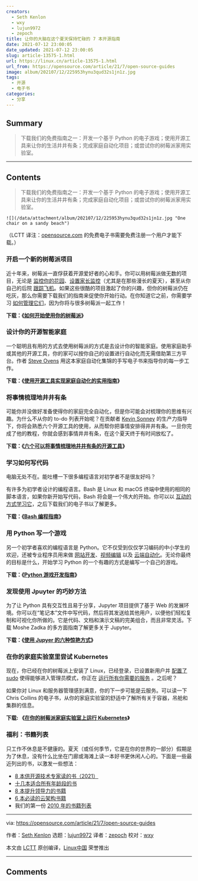```yaml
---
creators:
  - Seth Kenlon
  - wxy
  - lujun9972
  - zepoch
title: 让你的大脑在这个夏天保持忙碌的 7 本开源指南
date: 2021-07-12 23:00:05
date_updated: 2021-07-12 23:00:05
slug: article-13575-1.html
url: https://linux.cn/article-13575-1.html
url_from: https://opensource.com/article/21/7/open-source-guides
image: album/202107/12/225953hynu3qud32s1jn1z.jpg
tags:
  - 开源
  - 电子书
categories:
  - 分享
---
```


## Summary

> 下载我们的免费指南之一：开发一个基于 Python 的电子游戏；使用开源工具来让你的生活井井有条；完成家庭自动化项目；或尝试你的树莓派家用实验室。

***

<!-- more -->

## Contents

> 
> 下载我们的免费指南之一：开发一个基于 Python 的电子游戏；使用开源工具来让你的生活井井有条；完成家庭自动化项目；或尝试你的树莓派家用实验室。
> 
> 
> 

`![](/data/attachment/album/202107/12/225953hynu3qud32s1jn1z.jpg "One chair on a sandy beach")`

（LCTT 译注：[opensource.com](http://opensource.com) 的免费电子书需要免费注册一个用户才能下载。）

### 开启一个新的树莓派项目

近十年来，树莓派一直俘获着开源爱好者的心和手。你可以用树莓派做无数的项目，无论是 [监控你的花园](https://opensource.com/article/21/5/monitor-greenhouse-open-source)、[设置家长监控](https://opensource.com/article/21/3/raspberry-pi-parental-control)（尤其是在那些漫长的夏天），甚至从你自己的后院 [跟踪飞机](https://opensource.com/article/21/3/tracking-flights-raspberry-pi)。如果这些很酷的项目激起了你的兴趣，但你的树莓派仍在吃灰，那么你需要下载我们的指南来促使你开始行动。在你知道它之前，你需要学习 [如何管理它们](https://opensource.com/article/21/5/raspberry-pi-cockpit)，因为你将与很多树莓派一起工作！

**下载：《[如何开始使用你的树莓派](https://opensource.com/downloads/raspberry-pi-guide)》**

### 设计你的开源智能家庭

一个聪明且有用的方式去使用树莓派的方式是去设计你的智能家庭。使用家庭助手或其他的开源工具，你的家可以按你自己的设置进行自动化而无需借助第三方平台。作者 [Steve Ovens](https://opensource.com/downloads/home-automation-ebook) 用这本家庭自动化集锦的手写电子书来指导你的每一步工作。

**下载：《[使用开源工具实现家庭自动化的实用指南](https://opensource.com/downloads/home-automation-ebook)》**

### 将事情梳理地井井有条

可能你并没做好准备使得你的家庭完全自动化，但是你可能会对梳理你的思维有兴趣。为什么不从你的 to-do 列表开始呢？在贡献者 [Kevin Sonney](https://opensource.com/users/ksonney) 的生产力指导下，你将会熟悉六个开源工具的使用，从而帮你把事情安排得井井有条。一旦你完成了他的教程，你就会感到事情井井有条，在这个夏天终于有时间放松了。

**下载：《[六个可以将事情梳理地井井有条的开源工具](https://opensource.com/downloads/organization-tools)》**

### 学习如何写代码

电脑无处不在。能吐槽一下很多编程语言对初学者不是很友好吗？

有许多为初学者设计的编程语言。Bash 是 Linux 和 macOS 终端中使用的相同的脚本语言，如果你新开始写代码，Bash 将会是一个伟大的开始。你可以以 [互动的方式学习它](https://opensource.com/article/19/10/learn-bash-command-line-games#bashcrawl)，之后下载我们的电子书以了解更多。

**下载：《[Bash 编程指南](https://opensource.com/downloads/bash-programming-guide)》**

### 用 Python 写一个游戏

另一个初学者喜欢的编程语言是 Python。它不仅受到仅仅学习编码的中小学生的欢迎，还被专业程序员用来做 [网站开发](https://opensource.com/article/18/4/flask)、[视频编辑](https://opensource.com/article/21/2/linux-python-video) 以及 [云端自动化](https://opensource.com/article/19/2/quickstart-guide-ansible)。无论你最终的目标是什么，开始学习 Python 的一个有趣的方式是编写一个自己的游戏。

**下载：《[Python 游戏开发指南](https://opensource.com/downloads/python-gaming-ebook)》**

### 发现使用 Jpuyter 的巧妙方法

为了让 Python 具有交互性且易于分享，Jupyter 项目提供了基于 Web 的发展环境。你可以在“笔记本”文件中写代码，然后将其发送给其他用户，以便他们轻松复制和可视化你所做的。它是代码、文档和演示文稿的完美组合，而且非常灵活。下载 Moshe Zadka 的多方面指南了解更多关于 Jupyter。

**下载：《[使用 Jupyer 的六种惊艳方式](https://opensource.com/downloads/jupyter-guide)》**

### 在你的家庭实验室里尝试 Kubernetes

现在，你已经在你的树莓派上安装了 Linux，已经登录，已设置新用户并 [配置了 sudo](https://opensource.com/article/19/10/know-about-sudo) 使得能够进入管理员模式，你正在 [运行所有你需要的服务](https://opensource.com/article/20/5/systemd-units) 。之后呢？

如果你对 Linux 和服务器管理感到满意，你的下一步可能是云服务。可以读一下 Chris Collins 的电子书，从你的家庭实验室的舒适中了解所有关于容器，吊舱和集群的信息。

**下载: 《[在你的树莓派家庭实验室上运行 Kubernetes](https://opensource.com/downloads/kubernetes-raspberry-pi)》**

### 福利：书籍列表

只工作不休息是不健康的。夏天（或任何季节，它是在你的世界的一部分）假期是为了休息，没有什么比坐在门廊或海滩上读一本好书更休闲人心的。下面是一些最近列出的书，以激发一些想法：

* [8 本供开源技术专家读的书（2021）](https://opensource.com/article/21/6/2021-opensourcecom-summer-reading-list)
* [十几本适合所有年龄段的书](https://opensource.com/article/20/6/summer-reading-list)
* [8 本提升领导力的书籍](https://enterprisersproject.com/article/2021/5/8-leadership-books-self-improvement)
* [6 本必读的云架构书籍](https://www.redhat.com/architect/books-cloud-architects)
* 我们的第一份 [2010 年的书籍列表](https://opensource.com/life/10/8/open-books-opensourcecom-summer-reading-list)

---

via: <https://opensource.com/article/21/7/open-source-guides>

作者：[Seth Kenlon](https://opensource.com/users/seth) 选题：[lujun9972](https://github.com/lujun9972) 译者：[zepoch](https://github.com/zepoch) 校对：[wxy](https://github.com/wxy)

本文由 [LCTT](https://github.com/LCTT/TranslateProject) 原创编译，[Linux中国](https://linux.cn/) 荣誉推出

***

## Comments
